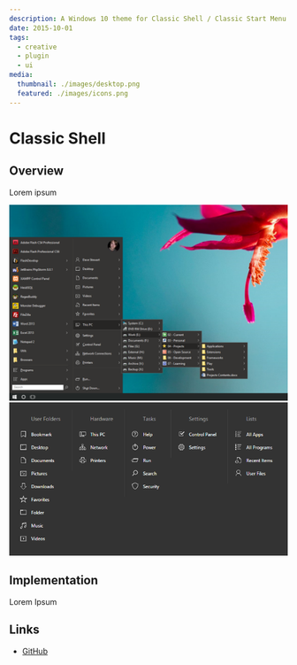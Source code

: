 ```yaml
---
description: A Windows 10 theme for Classic Shell / Classic Start Menu
date: 2015-10-01
tags:
  - creative
  - plugin
  - ui
media:
  thumbnail: ./images/desktop.png
  featured: ./images/icons.png
---
```


# Classic Shell

## Overview

Lorem ipsum

![desktop](./images/desktop.png)
![icons](./images/icons.png)

## Implementation

Lorem Ipsum

## Links

- [GitHub](https://github.com/davestewart/classic-shell-win10)

